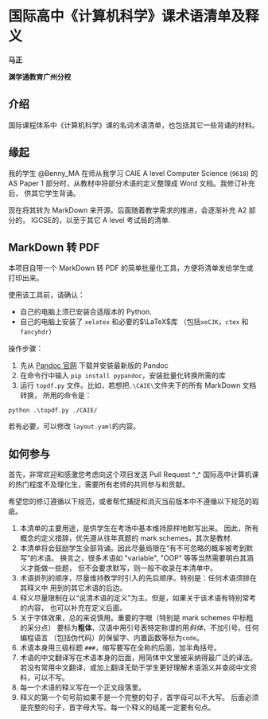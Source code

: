 # 国际高中《计算机科学》课术语清单及释义

**马正**

**渊学通教育广州分校**

## 介绍
国际课程体系中《计算机科学》课的名词术语清单，也包括其它一些背诵的材料。

## 缘起
我的学生 @Benny_MA 在师从我学习 CAIE A level Computer Science (`9618`) 的
AS Paper 1 部分时，从教材中将部分术语的定义整理成 Word 文档。我修订补充后，
供其它学生背诵。

现在将其转为 MarkDown 来开源。后面随着教学需求的推进，会逐渐补充 A2 部分的，
IGCSE的，以至于其它 A level 考试局的清单.

## MarkDown 转 PDF

本项目自带一个 MarkDown 转 PDF 的简单批量化工具，方便将清单发给学生或打印出来。

使用该工具前，请确认：

- 自己的电脑上须已安装合适版本的 Python.
- 自己的电脑上安装了 `xelatex` 和必要的$\LaTeX$库
（包括`xeCJK`，`ctex` 和 `fancyhdr`）

操作步骤：

1. 先从 [Pandoc 官网](https://github.com/jgm/pandoc/releases) 下载并安装最新版的
Pandoc
1. 在命令行中输入 `pip install pypandoc`，安装批量化转换所需的库
1. 运行 `topdf.py` 文件。比如，若想把`.\CAIE\`文件夹下的所有 MarkDown 文档转换，
所用的命令是：

~~~
python .\topdf.py ./CAIE/
~~~

若有必要，可以修改 `layout.yaml`的内容。

## 如何参与

首先，非常欢迎和感激您考虑向这个项目发送 Pull Request ^_^ 
国际高中计算机课的热门程度不及理化生，需要所有老师的共同参与和贡献。

希望您的修订遵循以下规范，或者帮忙捕捉和消灭当前版本中不遵循以下规范的瑕疵。

1. 本清单的主要用途，是供学生在考场中基本维持原样地默写出来。
因此，所有概念的定义措辞，优先遵从往年真题的 mark schemes，其次是教材.
1. 本清单将会鼓励学生全部背诵。因此尽量局限在“有不可忽略的概率被考到默写”的术语。
换言之，很多术语如 "variable", "OOP" 等等当然需要明白其涵义才能做一些题，
但不会要求默写，则一般不收录在本清单中。
1. 术语排列的顺序，尽量维持教学时引入的先后顺序。特别是：任何术语须排在其释义中
用到的其它术语的后边。
1. 释义尽量限制在以“说清术语的定义”为主。但是，如果关于该术语有特别常考的内容，
也可以补充在定义后面。
1. 关于字体效果，总的来说慎用。重要的字眼（特别是 mark schemes 中标粗的采分点）
要标为**粗体**，汉语中用引号表特定称谓的用*斜体*，不加引号。任何编程语言
（包括伪代码）的保留字、内置函数等标为`code`。
1. 术语本身用三级标题 `###`，缩写要写在全称的后面，加半角括号。
2. 术语的中文翻译写在术语本身的后面，用简体中文里被采纳得最广泛的译法。
若没有常用中文翻译，或加上翻译无助于学生更好理解术语涵义并查阅中文资料，可以不写。
1. 每一个术语的释义写在一个正文段落里。
1. 释义的第一个句号前如果不是一个完整的句子，首字母可以不大写。
后面必须是完整的句子，首字母大写。每一个释义的结尾一定要有句点。
